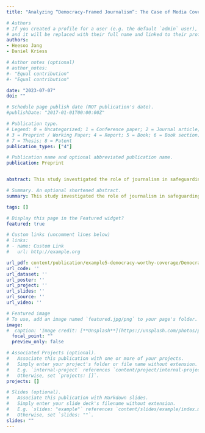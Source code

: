 ```yaml
---
title: "Analyzing “Democracy-Framed Journalism”: The Case of Media Coverage of Election Deniers During the 2022 U.S. Midterm Elections"

# Authors
# If you created a profile for a user (e.g. the default `admin` user), write the username (folder name) here 
# and it will be replaced with their full name and linked to their profile.
authors:
- Heesoo Jang
- Daniel Kriess

# Author notes (optional)
# author_notes:
#- "Equal contribution"
#- "Equal contribution"

date: "2023-07-07"
doi: ""

# Schedule page publish date (NOT publication's date).
#publishDate: "2017-01-01T00:00:00Z"

# Publication type.
# Legend: 0 = Uncategorized; 1 = Conference paper; 2 = Journal article;
# 3 = Preprint / Working Paper; 4 = Report; 5 = Book; 6 = Book section;
# 7 = Thesis; 8 = Patent
publication_types: ["4"]

# Publication name and optional abbreviated publication name.
publication: Preprint


abstract: This study investigated the role of journalism in safeguarding democracy. To accomplish this, it introduces a novel framework termed "democracy-framed journalism," which emphasizes the foregrounding of democracy both as an established norm and as a political ideal. Using the U.S. as a case study, the study applies the framework to analyze a comprehensive dataset of 708 articles encompassing 21 races in the 2022 U.S. midterm elections. Additionally, interviews with twelve journalists are conducted to evaluate their perspectives and practices regarding democracy-framed coverage. While the study centers on the U.S. as a case study, its implications extend beyond this specific context, offering insights into the broader challenges faced by democratic societies worldwide. The findings reveal a significant gap in journalism's performance, with limited presence of democracy-frames and weak statements in addressing election deniers. The study underscores the urgency of addressing threats to democracy and proposes a normative and analytical framework for evaluating journalistic contributions to safeguarding democratic processes.

# Summary. An optional shortened abstract.
summary: This study investigated the role of journalism in safeguarding democracy. To accomplish this, it introduces a novel framework termed "democracy-framed journalism," which emphasizes the foregrounding of democracy both as an established norm and as a political ideal. Using the U.S. as a case study, the study applies the framework to analyze a comprehensive dataset of 708 articles encompassing 21 races in the 2022 U.S. midterm elections. Additionally, interviews with twelve journalists are conducted to evaluate their perspectives and practices regarding democracy-framed coverage.

tags: []

# Display this page in the Featured widget?
featured: true

# Custom links (uncomment lines below)
# links:
# - name: Custom Link
#   url: http://example.org

url_pdf: content/publication/example5-democracy-worthy-coverage/Democracy-worthy Journalism_FINALSUBMISSION_HJ07072023.pdf
url_code: ''
url_dataset: ''
url_poster: ''
url_project: ''
url_slides: ''
url_source: ''
url_video: ''

# Featured image
# To use, add an image named `featured.jpg/png` to your page's folder. 
image:
#  caption: 'Image credit: [**Unsplash**](https://unsplash.com/photos/pLCdAaMFLTE)'
  focal_point: ""
  preview_only: false

# Associated Projects (optional).
#   Associate this publication with one or more of your projects.
#   Simply enter your project's folder or file name without extension.
#   E.g. `internal-project` references `content/project/internal-project/index.md`.
#   Otherwise, set `projects: []`.
projects: []

# Slides (optional).
#   Associate this publication with Markdown slides.
#   Simply enter your slide deck's filename without extension.
#   E.g. `slides: "example"` references `content/slides/example/index.md`.
#   Otherwise, set `slides: ""`.
slides: ""
---
```




